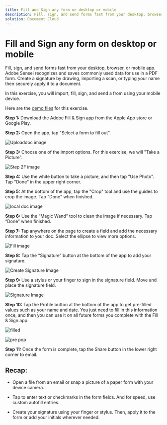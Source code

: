 ```yaml
---
title: Fill and Sign any form on desktop or mobile
description: Fill, sign, and send forms fast from your desktop, browser, or mobile app
solution: Document Cloud
---
```


# Fill and Sign any form on desktop or mobile

Fill, sign, and send forms fast from your desktop, browser, or mobile app. Adobe Sensei recognizes and saves commonly used data for use in a PDF form. Create a signature by drawing, importing a scan, or typing your name then securely apply it to a document.

In this exercise, you will import, fill, sign, and send a from using your mobile device.

Here are the [demo files](assets/03_FillSignScan.zip) for this exercise.

**Step 1:** Download the Adobe Fill & Sign app from the Apple App store or Google Play.

**Step 2:** Open the app, tap "Select a form to fill out".

![Uploaddoc image](assets/mobilescan.jpg)

**Step 3:** Choose one of the import options. For this exercise, we will "Take a Picture".  

![Step 2F image](assets/Step2F.jpg)

**Step 4:** Use the white button to take a picture, and then tap "Use Photo". Tap "Done" in the upper right corner.

**Step 5:** At the bottom of the app, tap the "Crop" tool and use the guides to crop the image. Tap "Done" when finished.

![local doc image](assets/localdoc.jpg)

**Step 6:** Use the “Magic Wand” tool to clean the image if necessary. Tap “Done” when finished.

**Step 7:** Tap anywhere on the page to create a field and add the necessary information to your doc. Select the ellipse to view more options.

![Fill image](assets/fill.jpg)


**Step 8:** Tap the “Signature” button at the bottom of the app to add your signature. 

![Create Signature Image](assets/createsign.jpg)

**Step 9:** Use a stylus or your finger to sign in the signature field. Move and place the signature field.

![Signature Image](assets/sign.jpg)

**Step 10:** Tap the Profile button at the bottom of the app to get pre-filled values such as your name and date. You just need to fill in this information once, and then you can use it on all future forms you complete with the Fill & Sign app.

![filled](assets/filled.jpg)

![pre pop](assets/prepop.jpg)

**Step 11:** Once the form is complete, tap the Share button in the lower right corner to email.

## Recap:

* Open a file from an email or snap a picture of a paper form with your device camera. 

* Tap to enter text or checkmarks in the form fields. And for speed, use custom autofill entries.

* Create your signature using your finger or stylus. Then, apply it to the form or add your initials wherever needed.


